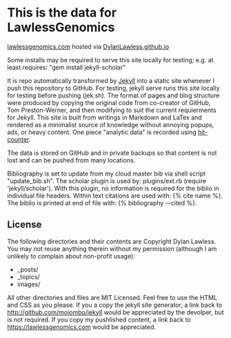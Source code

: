 # This is the data for LawlessGenomics
[lawlessgenomics.com](https://lawlessgenomics.com) hosted via [DylanLawless.github.io](https://dylanlawless.github.io)

Some installs may be required to serve this site locally for testing; 
e.g. at least requires:
"gem install jekyll-scholar"

It is repo automatically transformed by [Jekyll](http://github.com/mojombo/jekyll)
into a static site whenever I push this repository to GitHub.
For testing, jekyll serve runs this site locally for testing before pushing (jek.sh). 
The format of pages and blog structure were produced by copying the original code from co-creator of GitHub, Tom Preston-Werner, and then modifying to suit the current requierments for Jekyll. 
This site is built from writings in Markdown and LaTex and rendered as a minimalist source of knowledge without annoying popups, ads, or heavy content. One piece "analytic data" is recorded using [hit-counter](https://github.com/brentvollebregt/hit-counter).

The data is stored on GitHub and in private backups so that content is not lost and can be pushed from many locations.

Bibliography is set to update from my cloud master bib via shell script "update_bib.sh".
The scholar plugin is used by: plugins/ext.rb (require 'jekyll/scholar').
With this plugin, no information is required for the biblio in individual file headers.
Within text citations are used with: {% cite name %}.
The biblio is printed at end of file with:
{% bibliography --cited %}.

## License
The following directories and their contents are Copyright Dylan Lawless.
You may not reuse anything therein without my permission (although I am unlikely to complain about non-profit usage):

* \_posts/
* \_topics/
* images/

All other directories and files are MIT Licensed. Feel free to use the HTML and
CSS as you please. If you a copy the jekyll site generator, a link back to
http://github.com/mojombo/jekyll would be appreciated by the devolper, but is not required.
If you copy my pushlished content, a link back to https://lawlessgenomics.com would be appreciated.
